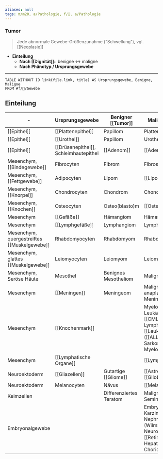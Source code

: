 ```yaml
---
aliases: null
tags: m/m20, a/Pathologie, f/🦀, a/Pathologie
---
```

### Tumor
> Jede abnormale Gewebe-Größenzunahme ("Schwellung"), vgl. [[Neoplasie]]
- **Einteilung**
	- **Nach [[Dignität]]**:: benigne ↔ maligne
	- **Nach Phänotyp / Ursprungsgewebe**
---
```dataview
TABLE WITHOUT ID link(file.link, title) AS Ursprungsgewebe, Benigne, Maligne
FROM #f/🔬/Gewebe 
```


## Einteilung
-|Ursprungsgewebe|Benigner [[Tumor]]|Maligner [[Tumor]]
-|-|-|-
[[Epithel]]|[[Plattenepithel]]|Papillom|Plattenepithelkarzinom
[[Epithel]]|[[Urothel]]|Papillom|Urothelkarzinom
[[Epithel]]|[[Drüsenepithel]], Schleimhautepithel|[[Adenom]]|[[Adenokarzinom]]
Mesenchym, [[Bindegewebe]]|Fibrocyten|Fibrom|Fibrosarkom
Mesenchym, [[Fettgewebe]]|Adipocyten|Lipom|[[Liposarkom]]
Mesenchym, [[Knorpel]]|Chondrocyten|Chondrom|Chondrosarkom
Mesenchym, [[Knochen]]|Osteocyten|Osteo(blasto)m|[[Osteosarkom]]
Mesenchym|[[Gefäße]]|Hämangiom|Hämangiosarkom
Mesenchym|[[Lymphgefäße]]|Lymphangiom|Lymphangiosarkom
Mesenchym, quergestreiftes [[Muskelgewebe]]|Rhabdomyocyten|Rhabdomyom|Rhabdomyosarkom
Mesenchym, glattes [[Muskelgewebe]]|Leiomyocyten|Leiomyom|Leiomyosarkom
Mesenchym, Seröse Häute|Mesothel|Benignes Mesotheliom|Malignes Mesotheliom
Mesenchym|[[Meningen]]|Meningeom|Malignes anaplastisches Meningeom
Mesenchym|[[Knochenmark]]||Myeloische Leukämien ([[AML]], [[CML]]), Lymphatische [[Leukämie]] ([[ALL]]), [[Ewing-Sarkom]], [[Multiples Myelom]] 
Mesenchym|[[Lymphatische Organe]]||[[Lymphom]]
Neuroektoderm|[[Gliazellen]]|Gutartige [[Gliome]]|[[Astrocytom]], [[Glioblastom]]
Neuroektoderm|Melanocyten|Nävus|[[Melanom]]
Keimzellen||Differenziertes Teratom|Malignes Teratom, Seminom
Embryonalgewebe|||Embryonales Karzinom, Nephroblastom (Wilms), Neuroblastom, [[Retinoblastom]], Hepatoblastom, Chorionkarzinom
